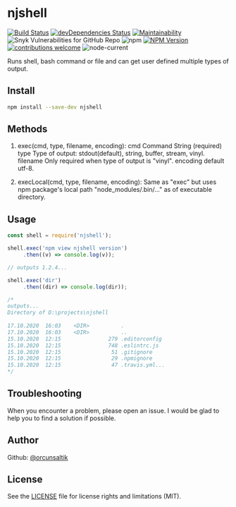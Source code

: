 # njshell

[![Build Status](https://travis-ci.com/orcunsaltik/njshell.svg?branch=master)](https://travis-ci.com/orcunsaltik/njshell)
[![devDependencies Status](https://david-dm.org/orcunsaltik/njshell/dev-status.svg)](https://david-dm.org/orcunsaltik/njshell?type=dev)
[![Maintainability](https://api.codeclimate.com/v1/badges/035ff3499e767eb6b552/maintainability)](https://codeclimate.com/github/orcunsaltik/njshell/maintainability)
![Snyk Vulnerabilities for GitHub Repo](https://img.shields.io/snyk/vulnerabilities/github/orcunsaltik/njshell)
![npm](https://img.shields.io/npm/dt/njshell)
[![NPM Version](https://badge.fury.io/js/njshell.svg?style=flat)](https://npmjs.org/package/njshell)
[![contributions welcome](https://img.shields.io/badge/contributions-welcome-brightgreen.svg?style=flat)](https://github.com/orcunsaltik/njshell/issues)
![node-current](https://img.shields.io/node/v/njshell)

Runs shell, bash command or file and can get user defined multiple types of output.

## Install

``` bash
npm install --save-dev njshell
```

## Methods

1. exec(cmd, type, filename, encoding): 
   cmd
    Command String (required)
   type 
    Type of output: stdout(default), string, buffer, stream, vinyl.
   filename
    Only required when type of output is "vinyl".
   encoding
    default utf-8.

2. execLocal(cmd, type, filename, encoding): 
   Same as "exec" but uses npm package's local path "node_modules/.bin/..." as of executable directory. 

## Usage

``` js
const shell = require('njshell');

shell.exec('npm view njshell version')
     .then((v) => console.log(v));

// outputs 1.2.4...

shell.exec('dir')
     .then((dir) => console.log(dir));

/* 
outputs...
Directory of D:\projects\njshell                                                                                                                       
                                                                                                                                                        
17.10.2020  16:03    <DIR>          .                                                                                                                   
17.10.2020  16:03    <DIR>          ..                                                                                                                  
15.10.2020  12:15               279 .editorconfig                                                                                                       
15.10.2020  12:15               748 .eslintrc.js                                                                                                        
15.10.2020  12:15                51 .gitignore                                                                                                          
15.10.2020  12:15                29 .npmignore                                                                                                          
15.10.2020  12:15                47 .travis.yml...
*/
```

## Troubleshooting

When you encounter a problem, please open an issue. I would be glad to help you to find a solution if possible.

## Author

Github: [@orcunsaltik](https://github.com/orcunsaltik)


## License

See the [LICENSE](LICENSE) file for license rights and limitations (MIT).